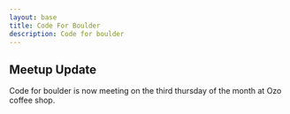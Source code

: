 ```yaml
---
layout: base
title: Code For Boulder
description: Code for boulder
---
```


## Meetup Update

Code for boulder is now meeting on the third thursday of the month at Ozo coffee shop. 
